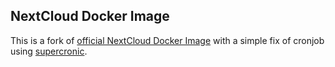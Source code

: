 ## NextCloud Docker Image

This is a fork of [official NextCloud Docker Image](https://hub.docker.com/_/nextcloud)
with a simple fix of cronjob using [supercronic](https://github.com/aptible/supercronic).
